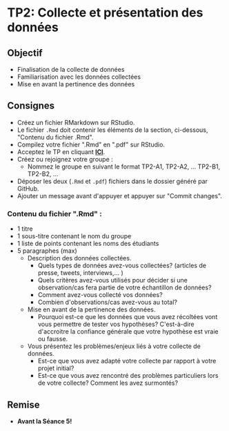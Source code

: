# TP2: Collecte et présentation des données

## Objectif
- Finalisation de la collecte de données
- Familiarisation avec les données collectées
- Mise en avant la pertinence des données

## Consignes
- Créez un fichier RMarkdown sur RStudio.
- Le fichier `.Rmd` doit contenir les éléments de la section, ci-dessous, "Contenu du fichier .Rmd".
- Compilez votre fichier ".Rmd" en ".pdf" sur RStudio.
- Acceptez le TP en cliquant **[ICI](https://classroom.github.com/g/FpbxUcQe)**.
- Créez ou rejoignez votre groupe :
    - Nommez le groupe en suivant le format TP2-A1, TP2-A2, ... TP2-B1, TP2-B2, ...
- Déposer les deux (`.Rmd` et `.pdf`) fichiers dans le dossier généré par GitHub.
- Ajouter un message avant d'appuyer et appuyer sur "Commit changes".

### Contenu du fichier ".Rmd" :
- 1 titre
- 1 sous-titre contenant le nom du groupe
- 1 liste de points contenant les noms des étudiants
- 5 paragraphes (max)
    - Description des données collectées.
        - Quels types de données avez-vous collectées? (articles de presse, tweets, interviews,... )
        - Quels critères avez-vous utilisés pour décider si une observation/cas fera partie de votre échantillon de données?
        - Comment avez-vous collecté vos données?
        - Combien d'observations/cas avez-vous au total?
    - Mise en avant de la pertinence des données.
        - Pourquoi est-ce que les données que vous avez récoltées vont vous permettre de tester vos hypothèses? C'est-à-dire d'accroitre la confiance générale que votre hypothèse est vraie ou fausse.
    - Vous présentez les problèmes/enjeux liés à votre collecte de données.
        - Est-ce que vous avez adapté votre collecte par rapport à votre projet initial?
        - Est-ce que vous avez rencontré des problèmes particuliers lors de votre collecte? Comment les avez surmontés?

## Remise
- **Avant la Séance 5!**


